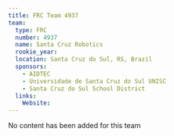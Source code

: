 ```yaml
---
title: FRC Team 4937
team:
  type: FRC
  number: 4937
  name: Santa Cruz Robotics
  rookie_year: 
  location: Santa Cruz do Sul, RS, Brazil
  sponsors:
    - AIDTEC
    - Universidade de Santa Cruz do Sul UNISC
    - Santa Cruz do Sul School District
  links:
    Website: 
---
```

No content has been added for this team